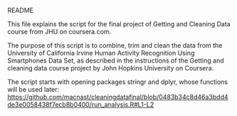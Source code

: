README 

This file explains the script  for the final project of Getting and Cleaning Data course from JHU on coursera.com.
 
The purpose of this script is to combine, trim and clean the data from the University of California Irvine Human Activity Recognition Using Smartphones Data Set, as described in the instructions of the Getting and cleaning data course project by John Hopkins University on Coursera. 


The script starts with opening packages stringr and dplyr, whose functions will be used later:
https://github.com/macnast/cleaningdatafinal/blob/0483b34c8d46a3bdd4de3e0058438f7ecb8b0400/run_analysis.R#L1-L2
